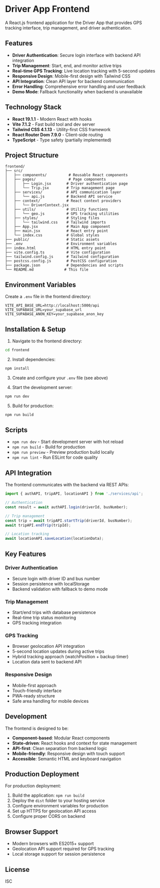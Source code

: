 # Driver App Frontend

A React.js frontend application for the Driver App that provides GPS tracking interface, trip management, and driver authentication.

## Features

- **Driver Authentication**: Secure login interface with backend API integration
- **Trip Management**: Start, end, and monitor active trips
- **Real-time GPS Tracking**: Live location tracking with 5-second updates
- **Responsive Design**: Mobile-first design with Tailwind CSS
- **API Integration**: Clean API layer for backend communication
- **Error Handling**: Comprehensive error handling and user feedback
- **Demo Mode**: Fallback functionality when backend is unavailable

## Technology Stack

- **React 19.1.1** - Modern React with hooks
- **Vite 7.1.2** - Fast build tool and dev server
- **Tailwind CSS 4.1.13** - Utility-first CSS framework
- **React Router Dom 7.9.0** - Client-side routing
- **TypeScript** - Type safety (partially implemented)

## Project Structure

```
frontend/
├── src/
│   ├── components/          # Reusable React components
│   ├── pages/               # Page components
│   │   ├── Login.jsx       # Driver authentication page
│   │   └── Trip.jsx        # Trip management page
│   ├── services/           # API communication layer
│   │   └── api.js          # Backend API service
│   ├── context/            # React context providers
│   │   └── DriverContext.jsx
│   ├── utils/              # Utility functions
│   │   └── geo.js          # GPS tracking utilities
│   ├── styles/             # Styling files
│   │   └── tailwind.css    # Tailwind imports
│   ├── App.jsx             # Main App component
│   ├── main.jsx            # React entry point
│   └── index.css           # Global styles
├── public/                 # Static assets
├── .env                    # Environment variables
├── index.html              # HTML entry point
├── vite.config.ts          # Vite configuration
├── tailwind.config.js      # Tailwind configuration
├── postcss.config.js       # PostCSS configuration
├── package.json            # Dependencies and scripts
└── README.md              # This file
```

## Environment Variables

Create a `.env` file in the frontend directory:

```env
VITE_API_BASE_URL=http://localhost:5000/api
VITE_SUPABASE_URL=your_supabase_url
VITE_SUPABASE_ANON_KEY=your_supabase_anon_key
```

## Installation & Setup

1. Navigate to the frontend directory:
```bash
cd frontend
```

2. Install dependencies:
```bash
npm install
```

3. Create and configure your `.env` file (see above)

4. Start the development server:
```bash
npm run dev
```

5. Build for production:
```bash
npm run build
```

## Scripts

- `npm run dev` - Start development server with hot reload
- `npm run build` - Build for production
- `npm run preview` - Preview production build locally
- `npm run lint` - Run ESLint for code quality

## API Integration

The frontend communicates with the backend via REST APIs:

```javascript
import { authAPI, tripAPI, locationAPI } from './services/api';

// Authentication
const result = await authAPI.login(driverId, busNumber);

// Trip management
const trip = await tripAPI.startTrip(driverId, busNumber);
await tripAPI.endTrip(tripId);

// Location tracking
await locationAPI.saveLocation(locationData);
```

## Key Features

### Driver Authentication
- Secure login with driver ID and bus number
- Session persistence with localStorage
- Backend validation with fallback to demo mode

### Trip Management
- Start/end trips with database persistence
- Real-time trip status monitoring
- GPS tracking integration

### GPS Tracking
- Browser geolocation API integration
- 5-second location updates during active trips
- Hybrid tracking approach (watchPosition + backup timer)
- Location data sent to backend API

### Responsive Design
- Mobile-first approach
- Touch-friendly interface
- PWA-ready structure
- Safe area handling for mobile devices

## Development

The frontend is designed to be:
- **Component-based**: Modular React components
- **State-driven**: React hooks and context for state management
- **API-first**: Clean separation from backend logic
- **Mobile-friendly**: Responsive design with touch support
- **Accessible**: Semantic HTML and keyboard navigation

## Production Deployment

For production deployment:

1. Build the application: `npm run build`
2. Deploy the `dist` folder to your hosting service
3. Configure environment variables for production
4. Set up HTTPS for geolocation API access
5. Configure proper CORS on backend

## Browser Support

- Modern browsers with ES2015+ support
- Geolocation API support required for GPS tracking
- Local storage support for session persistence

## License

ISC